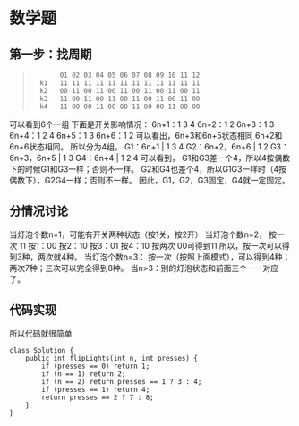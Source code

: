 # 数学题

## 第一步：找周期

>            01 02 03 04 05 06 07 08 09 10 11 12
>       k1   11 11 11 11 11 11 11 11 11 11 11 11
>       k2   00 11 00 11 00 11 00 11 00 11 00 11
>       k3   11 00 11 00 11 00 11 00 11 00 11 00
>       k4   11 00 00 11 00 00 11 00 00 11 00 00

可以看到6个一组
下面是开关影响情况：
6n+1：1 3 4
6n+2：1 2
6n+3：1 3
6n+4：1 2 4
6n+5：1 3
6n+6：1 2
可以看出，6n+3和6n+5状态相同
6n+2和6n+6状态相同。
所以分为4组。
G1：6n+1             | 1 3 4
G2：6n+2，6n+6 | 1 2
G3：6n+3，6n+5 | 1 3
G4：6n+4             | 1 2 4
可以看到，
G1和G3差一个4，所以4按偶数下的时候G1和G3一样；否则不一样。
G2和G4也差个4，所以G1G3一样时（4按偶数下），G2G4一样；否则不一样。
因此，G1，G2，G3固定，G4就一定固定。

## 分情况讨论
当灯泡个数n=1，可能有开关两种状态（按1关，按2开）
当灯泡个数n=2，
按一次
11 按1：00
     按2：10
		 按3：01
		 按4：10
按两次
00可得到11
所以，按一次可以得到3种，两次就4种。
当灯泡个数n=3：
按一次（按照上面模式），可以得到4种；两次7种；三次可以完全得到8种。
当n>3：别的灯泡状态和前面三个一一对应了。

## 代码实现
所以代码就很简单
```
class Solution {
    public int flipLights(int n, int presses) {
        if (presses == 0) return 1;
        if (n == 1) return 2;
        if (n == 2) return presses == 1 ? 3 : 4;
        if (presses == 1) return 4;
        return presses == 2 ? 7 : 8;
    }
}
```
